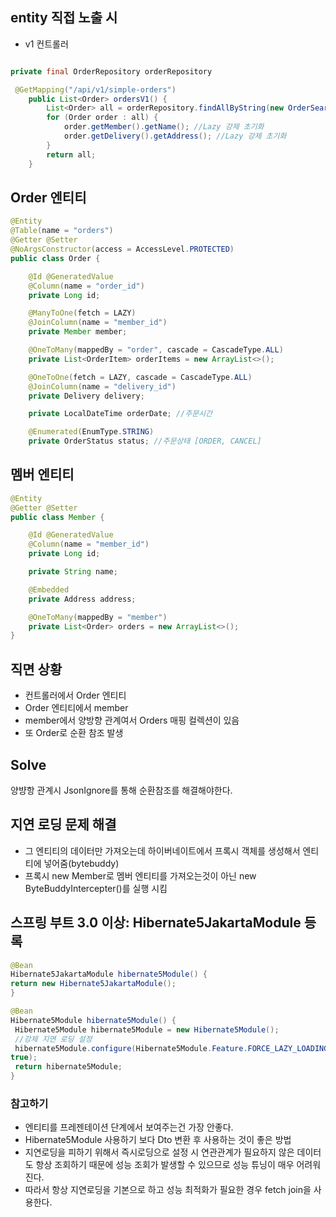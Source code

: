 
## entity 직접 노출 시 

- v1 컨트롤러 
```java

private final OrderRepository orderRepository

 @GetMapping("/api/v1/simple-orders")
    public List<Order> ordersV1() {
        List<Order> all = orderRepository.findAllByString(new OrderSearch());
        for (Order order : all) {
            order.getMember().getName(); //Lazy 강제 초기화
            order.getDelivery().getAddress(); //Lazy 강제 초기화
        }
        return all;
    }
```

## Order 엔티티 

```java
@Entity
@Table(name = "orders")
@Getter @Setter
@NoArgsConstructor(access = AccessLevel.PROTECTED)
public class Order {

    @Id @GeneratedValue
    @Column(name = "order_id")
    private Long id;

    @ManyToOne(fetch = LAZY)
    @JoinColumn(name = "member_id")
    private Member member;

    @OneToMany(mappedBy = "order", cascade = CascadeType.ALL)
    private List<OrderItem> orderItems = new ArrayList<>();

    @OneToOne(fetch = LAZY, cascade = CascadeType.ALL)
    @JoinColumn(name = "delivery_id")
    private Delivery delivery;

    private LocalDateTime orderDate; //주문시간

    @Enumerated(EnumType.STRING)
    private OrderStatus status; //주문상태 [ORDER, CANCEL]

```
## 멤버 엔티티
```java
@Entity
@Getter @Setter
public class Member {

    @Id @GeneratedValue
    @Column(name = "member_id")
    private Long id;

    private String name;

    @Embedded
    private Address address;

    @OneToMany(mappedBy = "member")
    private List<Order> orders = new ArrayList<>();
}

```

## 직면 상황 
- 컨트롤러에서 Order 엔티티
- Order 엔티티에서 member
- member에서 양방향 관계여서 Orders 매핑 컬렉션이 있음
- 또 Order로 순환 참조 발생

## Solve
양뱡항 관계시 JsonIgnore를 통해 순환참조를 해결해야한다.

## 지연 로딩 문제 해결
- 그 엔티티의 데이터만 가져오는데 하이버네이트에서 프록시 객체를 생성해서 엔티티에 넣어줌(bytebuddy)
- 프록시 new Member로 멤버 엔티티를 가져오는것이 아닌 new ByteBuddyIntercepter()를 실행 시킴

## 스프링 부트 3.0 이상: Hibernate5JakartaModule 등록
```java
@Bean
Hibernate5JakartaModule hibernate5Module() {
return new Hibernate5JakartaModule();
}
```

```java
@Bean
Hibernate5Module hibernate5Module() {
 Hibernate5Module hibernate5Module = new Hibernate5Module();
 //강제 지연 로딩 설정
 hibernate5Module.configure(Hibernate5Module.Feature.FORCE_LAZY_LOADING,
true);
 return hibernate5Module;
}
```
### 참고하기
- 엔티티를 프레젠테이션 단계에서 보여주는건 가장 안좋다.
- Hibernate5Module 사용하기 보다 Dto 변환 후 사용하는 것이 좋은 방법
- 지연로딩을 피하기 위해서 즉시로딩으로 설정 시 연관관계가 필요하지 않은 데이터도 항상 조회하기 때문에 성능 조회가 발생할 수 있으므로 성능 튜닝이 매우 어려워 진다.
- 따라서 항상 지연로딩을 기본으로 하고 성능 최적화가 필요한 경우 fetch join을 사용한다.






